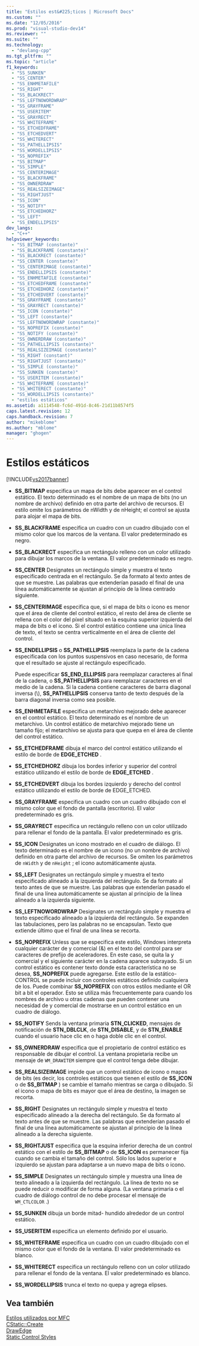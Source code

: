 ```yaml
---
title: "Estilos est&#225;ticos | Microsoft Docs"
ms.custom: ""
ms.date: "12/05/2016"
ms.prod: "visual-studio-dev14"
ms.reviewer: ""
ms.suite: ""
ms.technology: 
  - "devlang-cpp"
ms.tgt_pltfrm: ""
ms.topic: "article"
f1_keywords: 
  - "SS_SUNKEN"
  - "SS_CENTER"
  - "SS_ENHMETAFILE"
  - "SS_RIGHT"
  - "SS_BLACKRECT"
  - "SS_LEFTNOWORDWRAP"
  - "SS_GRAYFRAME"
  - "SS_USERITEM"
  - "SS_GRAYRECT"
  - "SS_WHITEFRAME"
  - "SS_ETCHEDFRAME"
  - "SS_ETCHEDVERT"
  - "SS_WHITERECT"
  - "SS_PATHELLIPSIS"
  - "SS_WORDELLIPSIS"
  - "SS_NOPREFIX"
  - "SS_BITMAP"
  - "SS_SIMPLE"
  - "SS_CENTERIMAGE"
  - "SS_BLACKFRAME"
  - "SS_OWNERDRAW"
  - "SS_REALSIZEIMAGE"
  - "SS_RIGHTJUST"
  - "SS_ICON"
  - "SS_NOTIFY"
  - "SS_ETCHEDHORZ"
  - "SS_LEFT"
  - "SS_ENDELLIPSIS"
dev_langs: 
  - "C++"
helpviewer_keywords: 
  - "SS_BITMAP (constante)"
  - "SS_BLACKFRAME (constante)"
  - "SS_BLACKRECT (constante)"
  - "SS_CENTER (constante)"
  - "SS_CENTERIMAGE (constante)"
  - "SS_ENDELLIPSIS (constante)"
  - "SS_ENHMETAFILE (constante)"
  - "SS_ETCHEDFRAME (constante)"
  - "SS_ETCHEDHORZ (constante)"
  - "SS_ETCHEDVERT (constante)"
  - "SS_GRAYFRAME (constante)"
  - "SS_GRAYRECT (constante)"
  - "SS_ICON (constante)"
  - "SS_LEFT (constante)"
  - "SS_LEFTNOWORDWRAP (constante)"
  - "SS_NOPREFIX (constante)"
  - "SS_NOTIFY (constante)"
  - "SS_OWNERDRAW (constante)"
  - "SS_PATHELLIPSIS (constante)"
  - "SS_REALSIZEIMAGE (constante)"
  - "SS_RIGHT (constant)"
  - "SS_RIGHTJUST (constante)"
  - "SS_SIMPLE (constante)"
  - "SS_SUNKEN (constante)"
  - "SS_USERITEM (constante)"
  - "SS_WHITEFRAME (constante)"
  - "SS_WHITERECT (constante)"
  - "SS_WORDELLIPSIS (constante)"
  - "estilos estáticos"
ms.assetid: a1114548-fc6d-491d-8c46-21d11b8574f5
caps.latest.revision: 12
caps.handback.revision: 7
author: "mikeblome"
ms.author: "mblome"
manager: "ghogen"
---
```

# Estilos est&#225;ticos
[!INCLUDE[vs2017banner](../../assembler/inline/includes/vs2017banner.md)]

-   **SS\_BITMAP** especifica un mapa de bits debe aparecer en el control estático.  El texto determinado es el nombre de un mapa de bits \(no un nombre de archivo\) definido en otra parte del archivo de recursos.  El estilo omite los parámetros de nWidth y de nHeight; el control se ajusta para alojar el mapa de bits.  
  
-   **SS\_BLACKFRAME** especifica un cuadro con un cuadro dibujado con el mismo color que los marcos de la ventana.  El valor predeterminado es negro.  
  
-   **SS\_BLACKRECT** especifica un rectángulo relleno con un color utilizado para dibujar los marcos de la ventana.  El valor predeterminado es negro.  
  
-   **SS\_CENTER** Designates un rectángulo simple y muestra el texto especificado centrada en el rectángulo.  Se da formato al texto antes de que se muestre.  Las palabras que extenderían pasado el final de una línea automáticamente se ajustan al principio de la línea centrado siguiente.  
  
-   **SS\_CENTERIMAGE** especifica que, si el mapa de bits o icono es menor que el área de cliente del control estático, el resto del área de cliente se rellena con el color del píxel situado en la esquina superior izquierda del mapa de bits o el icono.  Si el control estático contiene una única línea de texto, el texto se centra verticalmente en el área de cliente del control.  
  
-   **SS\_ENDELLIPSIS** o **SS\_PATHELLIPSIS** reemplaza la parte de la cadena especificada con los puntos suspensivos en caso necesario, de forma que el resultado se ajuste al rectángulo especificado.  
  
     Puede especificar **SS\_END\_ELLIPSIS** para reemplazar caracteres al final de la cadena, o **SS\_PATHELLIPSIS** para reemplazar caracteres en el medio de la cadena.  Si la cadena contiene caracteres de barra diagonal inversa \(\\\), **SS\_PATHELLIPSIS** conserva tanto de texto después de la barra diagonal inversa como sea posible.  
  
-   **SS\_ENHMETAFILE** especifica un metarchivo mejorado debe aparecer en el control estático.  El texto determinado es el nombre de un metarchivo.  Un control estático de metarchivo mejorado tiene un tamaño fijo; el metarchivo se ajusta para que quepa en el área de cliente del control estático.  
  
-   **SS\_ETCHEDFRAME** dibuja el marco del control estático utilizando el estilo de borde de **EDGE\_ETCHED** .  
  
-   **SS\_ETCHEDHORZ** dibuja los bordes inferior y superior del control estático utilizando el estilo de borde de **EDGE\_ETCHED** .  
  
-   **SS\_ETCHEDVERT** dibuja los bordes izquierdo y derecho del control estático utilizando el estilo de borde de EDGE\_ETCHED.  
  
-   **SS\_GRAYFRAME** especifica un cuadro con un cuadro dibujado con el mismo color que el fondo de pantalla \(escritorio\).  El valor predeterminado es gris.  
  
-   **SS\_GRAYRECT** especifica un rectángulo relleno con un color utilizado para rellenar el fondo de la pantalla.  El valor predeterminado es gris.  
  
-   **SS\_ICON** Designates un icono mostrado en el cuadro de diálogo.  El texto determinado es el nombre de un icono \(no un nombre de archivo\) definido en otra parte del archivo de recursos.  Se omiten los parámetros de `nWidth` y de `nHeight` ; el icono automáticamente ajusta.  
  
-   **SS\_LEFT** Designates un rectángulo simple y muestra el texto especificado alineado a la izquierda del rectángulo.  Se da formato al texto antes de que se muestre.  Las palabras que extenderían pasado el final de una línea automáticamente se ajustan al principio de la línea alineado a la izquierda siguiente.  
  
-   **SS\_LEFTNOWORDWRAP** Designates un rectángulo simple y muestra el texto especificado alineado a la izquierda del rectángulo.  Se expanden las tabulaciones, pero las palabras no se encapsulan.  Texto que extiende último que el final de una línea se recorta.  
  
-   **SS\_NOPREFIX** Unless que se especifica este estilo, Windows interpreta cualquier carácter de y comercial \(&\) en el texto del control para ser caracteres de prefijo de aceleradores.  En este caso, se quita la y comercial y el siguiente carácter en la cadena aparece subrayado.  Si un control estático es contener texto donde esta característica no se desea, **SS\_NOPREFIX** puede agregarse.  Este estilo de la estático\- CONTROL se puede incluir con controles estáticos definido cualquiera de los.  Puede combinar **SS\_NOPREFIX** con otros estilos mediante el OR bit a bit el operador.  Esto se utiliza más frecuentemente para cuando los nombres de archivo u otras cadenas que pueden contener una necesidad de y comercial de mostrarse en un control estático en un cuadro de diálogo.  
  
-   **SS\_NOTIFY** Sends la ventana primaria **STN\_CLICKED**, mensajes de notificación de **STN\_DBLCLK**, de **STN\_DISABLE**, y de **STN\_ENABLE** cuando el usuario hace clic en o haga doble clic en el control.  
  
-   **SS\_OWNERDRAW** especifica que el propietario de control estático es responsable de dibujar el control.  La ventana propietaria recibe un mensaje de `WM_DRAWITEM` siempre que el control tenga debe dibujar.  
  
-   **SS\_REALSIZEIMAGE** impide que un control estático de icono o mapas de bits \(es decir, los controles estáticos que tienen el estilo de **SS\_ICON** o de **SS\_BITMAP** \) se cambie el tamaño mientras se carga o dibujado.  Si el icono o mapa de bits es mayor que el área de destino, la imagen se recorta.  
  
-   **SS\_RIGHT** Designates un rectángulo simple y muestra el texto especificado alineado a la derecha del rectángulo.  Se da formato al texto antes de que se muestre.  Las palabras que extenderían pasado el final de una línea automáticamente se ajustan al principio de la línea alineado a la derecha siguiente.  
  
-   **SS\_RIGHTJUST** especifica que la esquina inferior derecha de un control estático con el estilo de **SS\_BITMAP** o de **SS\_ICON** es permanecer fija cuando se cambia el tamaño del control.  Sólo los lados superior e izquierdo se ajustan para adaptarse a un nuevo mapa de bits o icono.  
  
-   **SS\_SIMPLE** Designates un rectángulo simple y muestra una línea de texto alineado a la izquierda del rectángulo.  La línea de texto no se puede reducir o modificar de forma alguna. \(La ventana primaria o el cuadro de diálogo control de no debe procesar el mensaje de `WM_CTLCOLOR` .\)  
  
-   **SS\_SUNKEN** dibuja un borde mitad\- hundido alrededor de un control estático.  
  
-   **SS\_USERITEM** especifica un elemento definido por el usuario.  
  
-   **SS\_WHITEFRAME** especifica un cuadro con un cuadro dibujado con el mismo color que el fondo de la ventana.  El valor predeterminado es blanco.  
  
-   **SS\_WHITERECT** especifica un rectángulo relleno con un color utilizado para rellenar el fondo de la ventana.  El valor predeterminado es blanco.  
  
-   **SS\_WORDELLIPSIS** trunca el texto no quepa y agrega elipses.  
  
## Vea también  
 [Estilos utilizados por MFC](../../mfc/reference/styles-used-by-mfc.md)   
 [CStatic::Create](../Topic/CStatic::Create.md)   
 [DrawEdge](http://msdn.microsoft.com/library/windows/desktop/dd162477)   
 [Static Control Styles](http://msdn.microsoft.com/library/windows/desktop/bb760773)